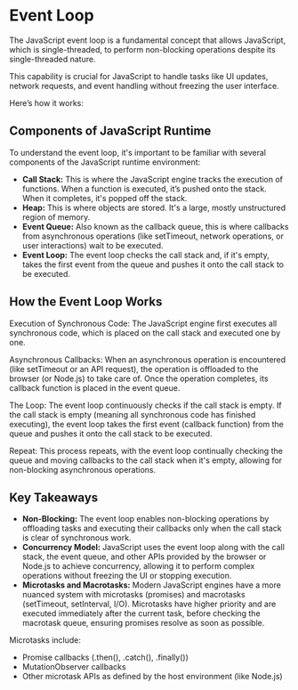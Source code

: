 # Event Loop

The JavaScript event loop is a fundamental concept that allows JavaScript, which is single-threaded, to perform non-blocking operations despite its single-threaded nature.

This capability is crucial for JavaScript to handle tasks like UI updates, network requests, and event handling without freezing the user interface. 

Here’s how it works:

## Components of JavaScript Runtime

To understand the event loop, it's important to be familiar with several components of the JavaScript runtime environment:

* **Call Stack:** This is where the JavaScript engine tracks the execution of functions. When a function is executed, it’s pushed onto the stack. When it completes, it's popped off the stack.
* **Heap:** This is where objects are stored. It's a large, mostly unstructured region of memory.
* **Event Queue:** Also known as the callback queue, this is where callbacks from asynchronous operations (like setTimeout, network operations, or user interactions) wait to be executed.
* **Event Loop:** The event loop checks the call stack and, if it's empty, takes the first event from the queue and pushes it onto the call stack to be executed.

## How the Event Loop Works

Execution of Synchronous Code: The JavaScript engine first executes all synchronous code, which is placed on the call stack and executed one by one.

Asynchronous Callbacks: When an asynchronous operation is encountered (like setTimeout or an API request), the operation is offloaded to the browser (or Node.js) to take care of. Once the operation completes, its callback function is placed in the event queue.

The Loop: The event loop continuously checks if the call stack is empty. If the call stack is empty (meaning all synchronous code has finished executing), the event loop takes the first event (callback function) from the queue and pushes it onto the call stack to be executed.

Repeat: This process repeats, with the event loop continually checking the queue and moving callbacks to the call stack when it's empty, allowing for non-blocking asynchronous operations.

## Key Takeaways

* **Non-Blocking:** The event loop enables non-blocking operations by offloading tasks and executing their callbacks only when the call stack is clear of synchronous work.
* **Concurrency Model:** JavaScript uses the event loop along with the call stack, the event queue, and other APIs provided by the browser or Node.js to achieve concurrency, allowing it to perform complex operations without freezing the UI or stopping execution.
* **Microtasks and Macrotasks:** Modern JavaScript engines have a more nuanced system with microtasks (promises) and macrotasks (setTimeout, setInterval, I/O). Microtasks have higher priority and are executed immediately after the current task, before checking the macrotask queue, ensuring promises resolve as soon as possible.

Microtasks include:

* Promise callbacks (.then(), .catch(), .finally())
* MutationObserver callbacks
* Other microtask APIs as defined by the host environment (like Node.js)
